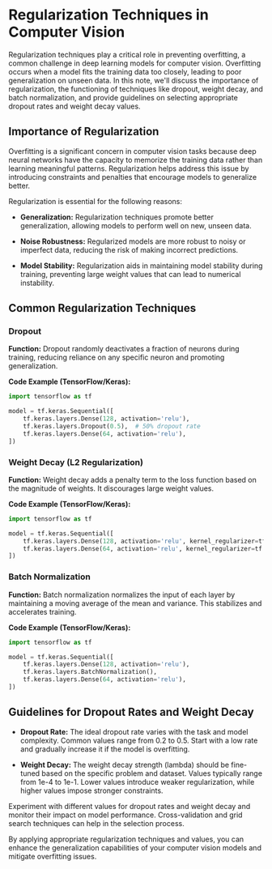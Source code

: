 
# Regularization Techniques in Computer Vision

Regularization techniques play a critical role in preventing overfitting, a common challenge in deep learning models for computer vision. Overfitting occurs when a model fits the training data too closely, leading to poor generalization on unseen data. In this note, we'll discuss the importance of regularization, the functioning of techniques like dropout, weight decay, and batch normalization, and provide guidelines on selecting appropriate dropout rates and weight decay values.

## Importance of Regularization

Overfitting is a significant concern in computer vision tasks because deep neural networks have the capacity to memorize the training data rather than learning meaningful patterns. Regularization helps address this issue by introducing constraints and penalties that encourage models to generalize better.

Regularization is essential for the following reasons:

- **Generalization:** Regularization techniques promote better generalization, allowing models to perform well on new, unseen data.

- **Noise Robustness:** Regularized models are more robust to noisy or imperfect data, reducing the risk of making incorrect predictions.

- **Model Stability:** Regularization aids in maintaining model stability during training, preventing large weight values that can lead to numerical instability.

## Common Regularization Techniques

### Dropout

**Function:** Dropout randomly deactivates a fraction of neurons during training, reducing reliance on any specific neuron and promoting generalization.

**Code Example (TensorFlow/Keras):**
```python
import tensorflow as tf

model = tf.keras.Sequential([
    tf.keras.layers.Dense(128, activation='relu'),
    tf.keras.layers.Dropout(0.5),  # 50% dropout rate
    tf.keras.layers.Dense(64, activation='relu'),
])
```

### Weight Decay (L2 Regularization)

**Function:** Weight decay adds a penalty term to the loss function based on the magnitude of weights. It discourages large weight values.

**Code Example (TensorFlow/Keras):**
```python
import tensorflow as tf

model = tf.keras.Sequential([
    tf.keras.layers.Dense(128, activation='relu', kernel_regularizer=tf.keras.regularizers.l2(0.01)),
    tf.keras.layers.Dense(64, activation='relu', kernel_regularizer=tf.keras.regularizers.l2(0.01)),
])
```

### Batch Normalization

**Function:** Batch normalization normalizes the input of each layer by maintaining a moving average of the mean and variance. This stabilizes and accelerates training.

**Code Example (TensorFlow/Keras):**
```python
import tensorflow as tf

model = tf.keras.Sequential([
    tf.keras.layers.Dense(128, activation='relu'),
    tf.keras.layers.BatchNormalization(),
    tf.keras.layers.Dense(64, activation='relu'),
])
```

## Guidelines for Dropout Rates and Weight Decay

- **Dropout Rate:** The ideal dropout rate varies with the task and model complexity. Common values range from 0.2 to 0.5. Start with a low rate and gradually increase it if the model is overfitting.

- **Weight Decay:** The weight decay strength (lambda) should be fine-tuned based on the specific problem and dataset. Values typically range from 1e-4 to 1e-1. Lower values introduce weaker regularization, while higher values impose stronger constraints.

Experiment with different values for dropout rates and weight decay and monitor their impact on model performance. Cross-validation and grid search techniques can help in the selection process.

By applying appropriate regularization techniques and values, you can enhance the generalization capabilities of your computer vision models and mitigate overfitting issues.
